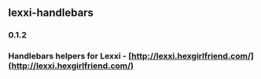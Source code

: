 ## lexxi-handlebars
### 0.1.2
### Handlebars helpers for Lexxi - [http://lexxi.hexgirlfriend.com/](http://lexxi.hexgirlfriend.com/)
